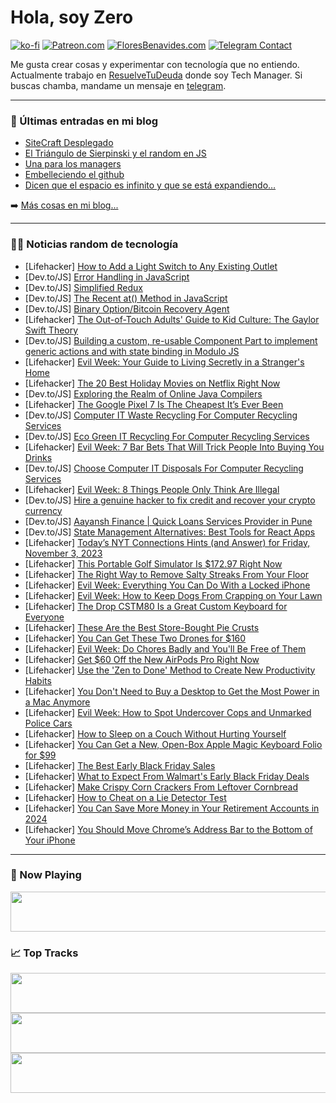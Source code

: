# Hola, soy Zero

[![ko-fi](https://ko-fi.com/img/githubbutton_sm.svg)](https://ko-fi.com/J3J4N0LUK)
[![Patreon.com](https://img.shields.io/endpoint.svg?url=https%3A%2F%2Fshieldsio-patreon.vercel.app%2Fapi%3Fusername%3Dzerodragon%26type%3Dpatrons&style=for-the-badge)](https://patreon.com/zerodragon)
[![FloresBenavides.com](https://img.shields.io/website?down_message=oops&label=MiBlog&style=for-the-badge&up_message=online&url=https%3A%2F%2Ffloresbenavides.com)](https://floresbenavides.com)
[![Telegram Contact](https://img.shields.io/badge/escr%C3%ADbeme-ZeroDragon-%2326A5E4?style=for-the-badge&logo=telegram)](https://t.me/zerodragon)

Me gusta crear cosas y experimentar con tecnología que no entiendo.
Actualmente trabajo en [ResuelveTuDeuda](http://github.com/resuelve) donde soy Tech Manager.
Si buscas chamba, mandame un mensaje en [telegram](https://t.me/zerodragon).

---

### 📕 Últimas entradas en mi blog
<!-- BLOG-POST-LIST:START -->
- [SiteCraft Desplegado](https://floresbenavides.com/sitecraft-desplegado/)
- [El Triángulo de Sierpinski y el random en JS](https://floresbenavides.com/el-triangulo-de-sierpinski-y-el-random-en-js/)
- [Una para los managers](https://floresbenavides.com/una-para-los-managers/)
- [Embelleciendo el github](https://floresbenavides.com/embelleciendo-el-github/)
- [Dicen que el espacio es infinito y que se está expandiendo…](https://floresbenavides.com/dicen-que-el-espacio-es-infinito-y-que-se-esta-expandiendo/)
<!-- BLOG-POST-LIST:END -->

➡️ [Más cosas en mi blog...](https://floresbenavides.com)

---

### 👨‍💻 Noticias random de tecnología
<!-- TECH-POSTS:START -->
- [Lifehacker] [How to Add a Light Switch to Any Existing Outlet](https://lifehacker.com/how-to-add-a-light-switch-to-any-existing-outlet-1850988750)
- [Dev.to/JS] [Error Handling in JavaScript](https://dev.to/talhaiqbal/error-handling-in-javascript-291o)
- [Dev.to/JS] [Simplified Redux](https://dev.to/sultan99/simplified-redux-fp)
- [Dev.to/JS] [The Recent at&lpar;&rpar; Method in JavaScript](https://dev.to/corinamurg/the-new-at-method-in-javascript-35mp)
- [Dev.to/JS] [Binary Option/Bitcoin Recovery Agent](https://dev.to/addisonp5/binary-optionbitcoin-recovery-agent-23db)
- [Lifehacker] [The Out-of-Touch Adults&#39; Guide to Kid Culture: The Gaylor Swift Theory](https://lifehacker.com/the-out-of-touch-adults-guide-to-kid-culture-the-gaylo-1850988212)
- [Dev.to/JS] [Building a custom, re-usable Component Part to implement generic actions and with state binding in Modulo JS](https://dev.to/michaelpb/building-a-custom-re-usable-component-part-to-implement-generic-actions-and-with-state-binding-in-modulo-js-180a)
- [Lifehacker] [Evil Week: Your Guide to Living Secretly in a Stranger&#39;s Home](https://lifehacker.com/your-guide-to-living-secretly-in-a-strangers-home-1850409226)
- [Lifehacker] [The 20 Best Holiday Movies on Netflix Right Now](https://lifehacker.com/best-holiday-movies-on-netflix-1850972904)
- [Dev.to/JS] [Exploring the Realm of Online Java Compilers](https://dev.to/veronicajoseph/exploring-the-realm-of-online-java-compilers-3f18)
- [Lifehacker] [The Google Pixel 7 Is The Cheapest It’s Ever Been](https://lifehacker.com/the-google-pixel-7-is-the-cheapest-it-s-ever-been-1850986613)
- [Dev.to/JS] [Computer IT Waste Recycling For Computer Recycling Services](https://dev.to/waheed12/computer-it-waste-recycling-for-computer-recycling-services-2pg7)
- [Dev.to/JS] [Eco Green IT Recycling For Computer Recycling Services](https://dev.to/xmavix/eco-green-it-recycling-for-computer-recycling-services-4ic9)
- [Lifehacker] [Evil Week: 7 Bar Bets That Will Trick People Into Buying You Drinks](https://lifehacker.com/trick-people-into-buying-you-drinks-with-these-bar-bets-1819176229)
- [Dev.to/JS] [Choose Computer IT Disposals For Computer Recycling Services](https://dev.to/techgamz12/choose-computer-it-disposals-for-computer-recycling-services-3og7)
- [Lifehacker] [Evil Week: 8 Things People Only Think Are Illegal](https://lifehacker.com/evil-week-8-things-people-only-think-are-illegal-1850986491)
- [Dev.to/JS] [Hire a genuine hacker to fix credit and recover your crypto currency](https://dev.to/savannascott42/hire-a-genuine-hacker-to-fix-credit-and-recover-your-crypto-currency-2kj4)
- [Dev.to/JS] [Aayansh Finance | Quick Loans Services Provider in Pune](https://dev.to/aayanshfinance/aayansh-finance-quick-loans-services-provider-in-pune-ili)
- [Dev.to/JS] [State Management Alternatives: Best Tools for React Apps](https://dev.to/codingcrafts/state-management-alternatives-best-tools-for-react-apps-2cn)
- [Lifehacker] [Today’s NYT Connections Hints &lpar;and Answer&rpar; for Friday, November 3, 2023](https://lifehacker.com/nyt-connections-answer-today-november-3-2023-1850985071)
- [Lifehacker] [This Portable Golf Simulator Is $172.97 Right Now](https://lifehacker.com/this-portable-golf-simulator-is-172-97-right-now-1850977112)
- [Lifehacker] [The Right Way to Remove Salty Streaks From Your Floor](https://lifehacker.com/the-right-way-to-remove-salty-streaks-from-your-floor-1849980743)
- [Lifehacker] [Evil Week: Everything You Can Do With a Locked iPhone](https://lifehacker.com/everything-you-can-do-with-a-locked-iphone-1848948883)
- [Lifehacker] [Evil Week: How to Keep Dogs From Crapping on Your Lawn](https://lifehacker.com/the-evil-way-to-keep-dogs-off-your-lawn-1839469715)
- [Lifehacker] [The Drop CSTM80 Is a Great Custom Keyboard for Everyone](https://lifehacker.com/drop-cstm80-custom-keyboard-review-1850985799)
- [Lifehacker] [These Are the Best Store-Bought Pie Crusts](https://lifehacker.com/these-are-the-best-store-bought-pie-crusts-1849737398)
- [Lifehacker] [You Can Get These Two Drones for $160](https://lifehacker.com/you-can-get-these-two-drones-for-160-1850977010)
- [Lifehacker] [Evil Week: Do Chores Badly and You&#39;ll Be Free of Them](https://lifehacker.com/evil-week-do-chores-badly-and-youll-be-free-of-them-1850985894)
- [Lifehacker] [Get $60 Off the New AirPods Pro Right Now](https://lifehacker.com/get-50-off-the-new-airpods-pro-right-now-1850912629)
- [Lifehacker] [Use the &#39;Zen to Done&#39; Method to Create New Productivity Habits](https://lifehacker.com/how-to-use-the-zen-to-done-productivity-method-1850986328)
- [Lifehacker] [You Don&#39;t Need to Buy a Desktop to Get the Most Power in a Mac Anymore](https://lifehacker.com/m3-max-macbook-pro-review-1850985646)
- [Lifehacker] [Evil Week: How to Spot Undercover Cops and Unmarked Police Cars](https://lifehacker.com/how-to-spot-undercover-cops-and-unmarked-police-cars-1848309745)
- [Lifehacker] [How to Sleep on a Couch Without Hurting Yourself](https://lifehacker.com/how-to-sleep-on-a-couch-without-hurting-yourself-1850985809)
- [Lifehacker] [You Can Get a New, Open-Box Apple Magic Keyboard Folio for $99](https://lifehacker.com/you-can-get-a-new-open-box-apple-magic-keyboard-folio-1850976998)
- [Lifehacker] [The Best Early Black Friday Sales](https://lifehacker.com/what-to-expect-this-black-friday-1850941407)
- [Lifehacker] [What to Expect From Walmart&#39;s Early Black Friday Deals](https://lifehacker.com/what-to-expect-from-walmarts-early-black-friday-deals-1850982935)
- [Lifehacker] [Make Crispy Corn Crackers From Leftover Cornbread](https://lifehacker.com/make-crispy-corn-crackers-from-leftover-cornbread-1850985298)
- [Lifehacker] [How to Cheat on a Lie Detector Test](https://lifehacker.com/how-to-cheat-on-a-lie-detector-test-1819793069)
- [Lifehacker] [You Can Save More Money in Your Retirement Accounts in 2024](https://lifehacker.com/you-can-save-more-money-in-your-retirement-accounts-in-1850985218)
- [Lifehacker] [You Should Move Chrome’s Address Bar to the Bottom of Your iPhone](https://lifehacker.com/you-should-move-chrome-s-address-bar-to-the-bottom-of-y-1850945219)<!-- TECH-POSTS:END -->

---

### 🎵 Now Playing
<a href="https://spotify-now-playing-dun.vercel.app/now-playing?open"><img src="https://spotify-now-playing-dun.vercel.app/now-playing" width="540" height="64"></a>

### 📈 Top Tracks
<a href="https://spotify-now-playing-dun.vercel.app/top-tracks?i=1&open"><img src="https://spotify-now-playing-dun.vercel.app/top-tracks?i=1" width="540" height="64"></a>
<a href="https://spotify-now-playing-dun.vercel.app/top-tracks?i=2&open"><img src="https://spotify-now-playing-dun.vercel.app/top-tracks?i=2" width="540" height="64"></a>
<a href="https://spotify-now-playing-dun.vercel.app/top-tracks?i=3&open"><img src="https://spotify-now-playing-dun.vercel.app/top-tracks?i=3" width="540" height="64"></a>
